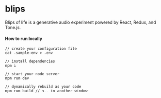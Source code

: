 # blips
Blips of life is a generative audio experiment powered by React, Redux, and Tone.js.

#### How to run locally
```
// create your configuration file
cat .sample-env > .env

// install dependencies
npm i

// start your node server
npm run dev

// dynamically rebuild as your code
npm run build // <-- in another window
```